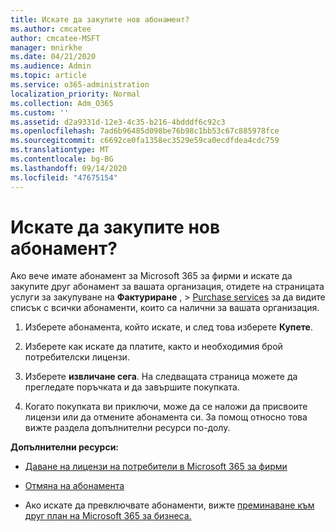 ```yaml
---
title: Искате да закупите нов абонамент?
ms.author: cmcatee
author: cmcatee-MSFT
manager: mnirkhe
ms.date: 04/21/2020
ms.audience: Admin
ms.topic: article
ms.service: o365-administration
localization_priority: Normal
ms.collection: Adm_O365
ms.custom: ''
ms.assetid: d2a9331d-12e3-4c35-b216-4bdddf6c92c3
ms.openlocfilehash: 7ad6b96485d098be76b98c1bb53c67c885978fce
ms.sourcegitcommit: c6692ce0fa1358ec3529e59ca0ecdfdea4cdc759
ms.translationtype: MT
ms.contentlocale: bg-BG
ms.lasthandoff: 09/14/2020
ms.locfileid: "47675154"
---
```

# <a name="looking-to-buy-a-new-subscription"></a>Искате да закупите нов абонамент?

Ако вече имате абонамент за Microsoft 365 за фирми и искате да закупите друг абонамент за вашата организация, отидете на страницата услуги за закупуване на **Фактуриране** , \> [Purchase services](https://go.microsoft.com/fwlink/p/?linkid=868433) за да видите списък с всички абонаменти, които са налични за вашата организация.
 
1. Изберете абонамента, който искате, и след това изберете **Купете**.

2. Изберете как искате да платите, както и необходимия брой потребителски лицензи.

3. Изберете **извличане сега**. На следващата страница можете да прегледате поръчката и да завършите покупката.

4. Когато покупката ви приключи, може да се наложи да присвоите лицензи или да отмените абонамента си. За помощ относно това вижте раздела допълнителни ресурси по-долу.

 **Допълнителни ресурси:**
  
- [Даване на лицензи на потребители в Microsoft 365 за фирми](https://docs.microsoft.com/microsoft-365/admin/add-users/add-users)
    
- [Отмяна на абонамента](https://docs.microsoft.com/microsoft-365/commerce/subscriptions/cancel-your-subscription)
    
- Ако искате да превключвате абонаменти, вижте [преминаване към друг план на Microsoft 365 за бизнеса.](https://docs.microsoft.com/microsoft-365/commerce/subscriptions/switch-to-a-different-plan)